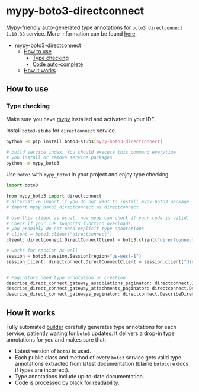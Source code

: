 # mypy-boto3-directconnect

Mypy-friendly auto-generated type annotations for `boto3 directconnect 1.10.38` service.
More information can be found [here](https://github.com/vemel/mypy_boto3).

- [mypy-boto3-directconnect](#mypy-boto3-directconnect)
  - [How to use](#how-to-use)
    - [Type checking](#type-checking)
    - [Code auto-complete](#code-auto-complete)
  - [How it works](#how-it-works)

## How to use

### Type checking

Make sure you have [mypy](https://github.com/python/mypy) installed and activated in your IDE.

Install `boto3-stubs` for `directconnect` service.

```bash
python -m pip install boto3-stubs[mypy-boto3-directconnect]

# build service index. You should execute this command everytime
# you install or remove service packages
python -m mypy_boto3
```

Use `boto3` with `mypy_boto3` in your project and enjoy type checking.

```python
import boto3

from mypy_boto3 import directconnect
# alternative import if you do not want to install mypy_boto3 package
# import mypy_boto3_directconnect as directconnect

# Use this client as usual, now mypy can check if your code is valid.
# Check if your IDE supports function overloads,
# you probably do not need explicit type annotations
# client = boto3.client("directconnect")
client: directconnect.DirectConnectClient = boto3.client("directconnect")

# works for session as well
session = boto3.session.Session(region="us-west-1")
session_client: directconnect.DirectConnectClient = session.client("directconnect")


# Paginators need type annotation on creation
describe_direct_connect_gateway_associations_paginator: directconnect.DescribeDirectConnectGatewayAssociationsPaginator = client.get_paginator("describe_direct_connect_gateway_associations")
describe_direct_connect_gateway_attachments_paginator: directconnect.DescribeDirectConnectGatewayAttachmentsPaginator = client.get_paginator("describe_direct_connect_gateway_attachments")
describe_direct_connect_gateways_paginator: directconnect.DescribeDirectConnectGatewaysPaginator = client.get_paginator("describe_direct_connect_gateways")
```

## How it works

Fully automated [builder](https://github.com/vemel/mypy_boto3) carefully generates
type annotations for each service, patiently waiting for `boto3` updates. It delivers
a drop-in type annotations for you and makes sure that:

- Latest version of `boto3` is used.
- Each public class and method of every `boto3` service gets valid type annotations
  extracted from latest documentation (blame `botocore` docs if types are incorrect).
- Type annotations include up-to-date documentation.
- Code is processed by [black](https://github.com/psf/black) for readability.